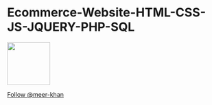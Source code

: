# Ecommerce-Website-HTML-CSS-JS-JQUERY-PHP-SQL
<!-- Place this tag where you want the button to render. -->


<img src="![screencapture-file-D-2022-KhareedLOO-Ecommerce-Website-practice-Mainpage-Html-2023-10-28-21_42_58](https://github.com/meer-khan/KhareedLOO-Ecommerce-Website/assets/40295656/85ebdbac-f324-42b0-abe2-3ea01eacca18)" style="height: 100px; width:100px;"/>

<a class="github-button" href="https://github.com/meer-khan" data-size="large" aria-label="Follow @meer-khan on GitHub">Follow @meer-khan</a>
